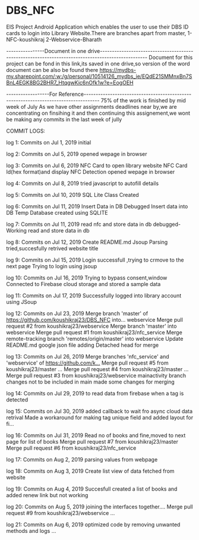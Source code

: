 # DBS_NFC
EIS Project
Android Application which enables the user to use their DBS ID cards to login into Library Website.There are 
 branches apart from master,
 1-NFC-koushikraj
 2-Webservice-Bharath
 
 ----------------Document in one drive-------------------------------------------------------------------------------------------------- 
 Document for this project can be fond in this link,its saved in one drive,so version of the word document can be also be found there
 https://mydbs-my.sharepoint.com/:w:/g/personal/10514126_mydbs_ie/EQdE21SMMnxBn7SBnL4EGK8BG2BHR7_HtqgwKic6nOfk1w?e=EogOEH
 

 
 
 ------------------For Reference------------------------------------------------------------------------------------
 75% of the work is finished by mid week of July
 As we have other assignments deadlines near by,we are concentrating on finsihing it and then continuing this assignement,we wont be making any commits in the last week of jully

COMMIT LOGS:

log 1: Commits on Jul 1, 2019
	initial
	
log 2: Commits on Jul 5, 2019
	opened wepage in browser
	
log 3: Commits on Jul 6, 2019
NFC Card to open library website
NFC Card Id(hex format)and display
NFC Detection
opened wepage in browser

log 4: Commits on Jul 8, 2019
	tried javascript to autofill details
	
log 5: Commits on Jul 10, 2019
	SQL Lite Class Created
	
log 6: Commits on Jul 11, 2019
Insert Data in DB Debugged
Insert data into DB
Temp Database created using SQLITE

log 7: Commits on Jul 11, 2019
read nfc and store data in db debugged-Working
read and store data in db

log 8: Commits on Jul 12, 2019
Create README.md
Jsoup Parsing tried,succesfully retrived website title

log 9: Commits on Jul 15, 2019
Login successfull ,trying to crmove to the next page
Trying to login using jsoup

log 10: Commits on Jul 16, 2019
Trying to bypass consent,window
Connected to Firebase cloud storage and stored a sample data

log 11: Commits on Jul 17, 2019
	Successfully logged into library account using JSoup
	
log 12: Commits on Jul 23, 2019
Merge branch 'master' of https://github.com/koushikraj23/DBS_NFC into… webservice
Merge pull request #2 from koushikraj23/webservice 
Merge branch 'master' into webservice
Merge pull request #1 from koushikraj23/nfc_service 
Merge remote-tracking branch 'remotes/origin/master' into webservice
Update README.md
google json file adding
Detached head for merge

log 13: Commits on Jul 26, 2019
Merge branches 'nfc_service' and 'webservice' of https://github.com/k… 
Merge pull request #5 from koushikraj23/master  …
Merge pull request #4 from koushikraj23/master  …
Merge pull request #3 from koushikraj23/webservice 
mainactivity branch changes not to be included in main
made some changes for merging

log 14: Commits on Jul 29, 2019
to read data from firebase when a tag is detected

log 15: Commits on Jul 30, 2019
added callback to wait fro async cloud data retrival
Made a workaround for making tag unique field and added layout for fi… 

log 16: Commits on Jul 31, 2019
Read no of books and fine,moved to next page for list of books
Merge pull request #7 from koushikraj23/master 
Merge pull request #6 from koushikraj23/nfc_service 

log 17: Commits on Aug 2, 2019
	parsing values from webpage
	
log 18: Commits on Aug 3, 2019
	Create list view of data fetched from website
	
log 19: Commits on Aug 4, 2019
	Succesfull created a list of books and added renew link but not working
	
log 20: Commits on Aug 5, 2019
joining the interfaces together....
Merge pull request #9 from koushikraj23/webservice  …

log 21: Commits on Aug 6, 2019
	optimized code by removing unwanted methods and logs  …
